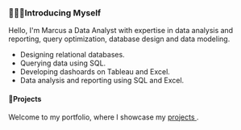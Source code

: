 ### 🙎🏽‍♂️Introducing Myself

Hello, I'm Marcus a Data Analyst with expertise in data analysis and reporting, query optimization, database design and data modeling.

  - Designing relational databases.
  - Querying data using SQL.
  - Developing dashoards on Tableau and Excel.
  - Data analysis and reporting using SQL and Excel.

#### 🚢Projects

Welcome to my portfolio, where I showcase my [ projects ](Sales.sql).
